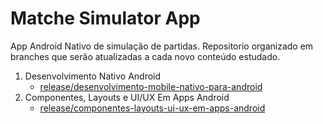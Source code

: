# Matche Simulator App
App Android Nativo de simulação de partidas. Repositorio organizado em branches que serão atualizadas a cada novo conteúdo estudado.

1. Desenvolvimento Nativo Android
    - [release/desenvolvimento-mobile-nativo-para-android](https://github.com/AnLuGo/matche-simulator-app/tree/release/desenvolvimento-mobile-nativo-para-android)
2. Componentes, Layouts e UI/UX Em Apps Android
    - [release/componentes-layouts-ui-ux-em-apps-android](https://github.com/AnLuGo/matche-simulator-app.git(https://github.com/AnLuGo/matche-simulator-app.git))
